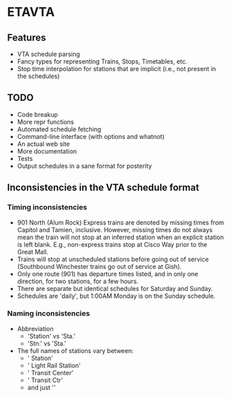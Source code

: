 # ETAVTA

## Features
* VTA schedule parsing
* Fancy types for representing Trains, Stops, Timetables, etc.
* Stop time interpolation for stations that are implicit (i.e., not
  present in the schedules)

## TODO
* Code breakup
* More repr functions
* Automated schedule fetching
* Command-line interface (with options and whatnot)
* An actual web site
* More documentation
* Tests
* Output schedules in a sane format for posterity

## Inconsistencies in the VTA schedule format

### Timing inconsistencies
* 901 North (Alum Rock) Express trains are denoted by missing times from Capitol and Tamien, inclusive.
  However, missing times do not always mean the train will not stop at an inferred station when
  an explicit station is left blank. E.g., non-express trains stop at Cisco Way prior to the Great Mall.
* Trains will stop at unscheduled stations before going out of service (Southbound Winchester trains
  go out of service at Gish).
* Only one route (901) has departure times listed, and in only one direction,
  for two stations, for a few hours.
* There are separate but identical schedules for Saturday and Sunday.
* Schedules are 'daily', but 1:00AM Monday is on the Sunday schedule.

### Naming inconsistencies
* Abbreviation
   * 'Station' vs 'Sta.'
   * 'Stn.' vs 'Sta.'
* The full names of stations vary between:
   * '<station name> Station'
   * '<station name> Light Rail Station'
   * '<station name> Transit Center'
   * '<station name> Transit Ctr'
   * and just '<station name>'
